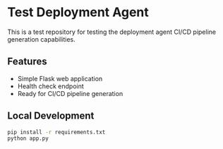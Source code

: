 # Test Deployment Agent

This is a test repository for testing the deployment agent CI/CD pipeline generation capabilities.

## Features
- Simple Flask web application
- Health check endpoint
- Ready for CI/CD pipeline generation

## Local Development
```bash
pip install -r requirements.txt
python app.py
```
